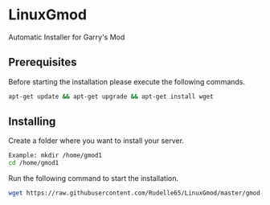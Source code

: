 # LinuxGmod

Automatic Installer for Garry's Mod

## Prerequisites

Before starting the installation please execute the following commands.

```bash
apt-get update && apt-get upgrade && apt-get install wget
```

## Installing

Create a folder where you want to install your server.

```bash
Example: mkdir /home/gmod1
cd /home/gmod1
```

Run the following command to start the installation.

```bash
wget https://raw.githubusercontent.com/Rudelle65/LinuxGmod/master/gmod-install.sh && chmod +x gmod-install.sh && bash gmod-install.sh
```

